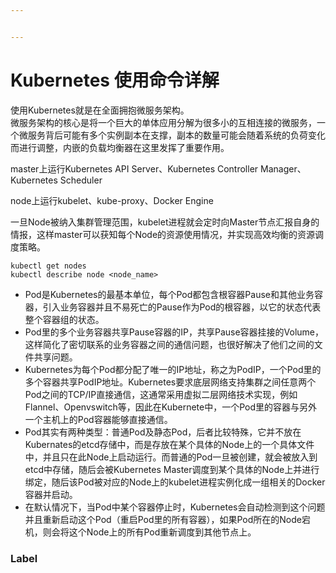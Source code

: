 ```yaml
---


---
```


<h1 id="kubernetes-使用命令详解">Kubernetes 使用命令详解</h1>
<p>使用Kubernetes就是在全面拥抱微服务架构。<br>
微服务架构的核心是将一个巨大的单体应用分解为很多小的互相连接的微服务，一个微服务背后可能有多个实例副本在支撑，副本的数量可能会随着系统的负荷变化而进行调整，内嵌的负载均衡器在这里发挥了重要作用。</p>
<p>master上运行Kubernetes API Server、Kubernetes Controller Manager、Kubernetes Scheduler</p>
<p>node上运行kubelet、kube-proxy、Docker Engine</p>
<p>一旦Node被纳入集群管理范围，kubelet进程就会定时向Master节点汇报自身的情报，这样master可以获知每个Node的资源使用情况，并实现高效均衡的资源调度策略。</p>
<pre><code>kubectl get nodes
kubectl describe node &lt;node_name&gt;
</code></pre>
<ul>
<li>Pod是Kubernetes的最基本单位，每个Pod都包含根容器Pause和其他业务容器，引入业务容器并且不易死亡的Pause作为Pod的根容器，以它的状态代表整个容器组的状态。</li>
<li>Pod里的多个业务容器共享Pause容器的IP，共享Pause容器挂接的Volume，这样简化了密切联系的业务容器之间的通信问题，也很好解决了他们之间的文件共享问题。</li>
<li>Kubernetes为每个Pod都分配了唯一的IP地址，称之为PodIP，一个Pod里的多个容器共享PodIP地址。Kubernetes要求底层网络支持集群之间任意两个Pod之间的TCP/IP直接通信，这通常采用虚拟二层网络技术实现，例如Flannel、Openvswitch等，因此在Kubernete中，一个Pod里的容器与另外一个主机上的Pod容器能够直接通信。</li>
<li>Pod其实有两种类型：普通Pod及静态Pod，后者比较特殊，它并不放在Kubernates的etcd存储中，而是存放在某个具体的Node上的一个具体文件中，并且只在此Node上启动运行。而普通的Pod一旦被创建，就会被放入到etcd中存储，随后会被Kubernetes Master调度到某个具体的Node上并进行绑定，随后该Pod被对应的Node上的kubelet进程实例化成一组相关的Docker容器并启动。</li>
<li>在默认情况下，当Pod中某个容器停止时，Kubernetes会自动检测到这个问题并且重新启动这个Pod（重启Pod里的所有容器），如果Pod所在的Node宕机，则会将这个Node上的所有Pod重新调度到其他节点上。</li>
</ul>
<h3 id="label">Label</h3>

